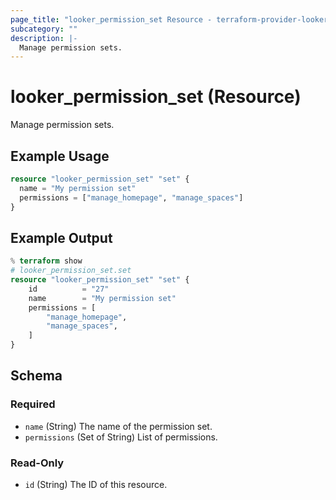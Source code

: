 ```yaml
---
page_title: "looker_permission_set Resource - terraform-provider-looker"
subcategory: ""
description: |-
  Manage permission sets.
---
```

# looker_permission_set (Resource)
Manage permission sets.
## Example Usage
```terraform
resource "looker_permission_set" "set" {
  name = "My permission set"
  permissions = ["manage_homepage", "manage_spaces"]
}
```

## Example Output
```terraform
% terraform show
# looker_permission_set.set
resource "looker_permission_set" "set" {
    id          = "27"
    name        = "My permission set"
    permissions = [
        "manage_homepage",
        "manage_spaces",
    ]
}
```

<!-- schema generated by tfplugindocs -->
## Schema

### Required

- `name` (String) The name of the permission set.
- `permissions` (Set of String) List of permissions.

### Read-Only

- `id` (String) The ID of this resource.
